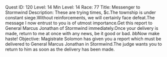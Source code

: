 Quest ID: 120
Level: 14
Min Level: 14
Race: 77
Title: Messenger to Stormwind
Description: These are trying times, $c.The township is under constant siege.Without reinforcements, we will certainly face defeat.The message I now entrust to you is of utmost importance.Get this report to General Marcus Jonathan of Stormwind immediately.Once your delivery is made, return to me at once with any news, be it good or bad. $b$bNow make haste!
Objective: Magistrate Solomon has given you a report which must be delivered to General Marcus Jonathan in Stormwind.The judge wants you to return to him as soon as the delivery has been made.
